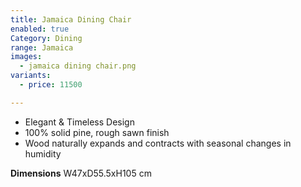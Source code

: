 ```yaml
---
title: Jamaica Dining Chair
enabled: true
Category: Dining
range: Jamaica
images:
  - jamaica dining chair.png
variants:
  - price: 11500

---
```

* Elegant & Timeless Design
* 100% solid pine, rough sawn finish
* Wood naturally expands and contracts with seasonal changes in humidity

**Dimensions**
W47xD55.5xH105 cm